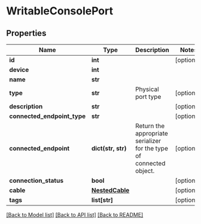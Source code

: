 # WritableConsolePort

## Properties
Name | Type | Description | Notes
------------ | ------------- | ------------- | -------------
**id** | **int** |  | [optional] 
**device** | **int** |  | 
**name** | **str** |  | 
**type** | **str** | Physical port type | [optional] 
**description** | **str** |  | [optional] 
**connected_endpoint_type** | **str** |  | [optional] 
**connected_endpoint** | **dict(str, str)** |  Return the appropriate serializer for the type of connected object.  | [optional] 
**connection_status** | **bool** |  | [optional] 
**cable** | [**NestedCable**](NestedCable.md) |  | [optional] 
**tags** | **list[str]** |  | [optional] 

[[Back to Model list]](../README.md#documentation-for-models) [[Back to API list]](../README.md#documentation-for-api-endpoints) [[Back to README]](../README.md)


